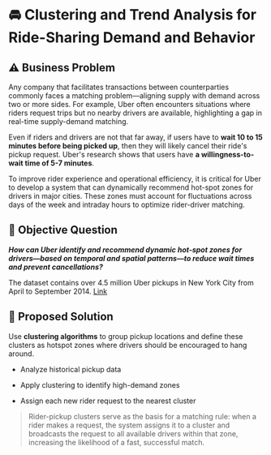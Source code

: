 # 🚘 Clustering and Trend Analysis for Ride-Sharing Demand and Behavior

## ⚠️ Business Problem

Any company that facilitates transactions between counterparties commonly faces a matching problem—aligning supply with demand across two or more sides. For example, Uber often encounters situations where riders request trips but no nearby drivers are available, highlighting a gap in real-time supply-demand matching.

Even if riders and drivers are not that far away, if users have to **wait 10 to 15 minutes before being picked up**, then they will likely cancel their ride's pickup request. Uber's research shows that users have **a willingness-to-wait time of 5-7 minutes**.

To improve rider experience and operational efficiency, it is critical for Uber to develop a system that can dynamically recommend hot-spot zones for drivers in major cities. These zones must account for fluctuations across days of the week and intraday hours to optimize rider-driver matching.

## 🧩 Objective Question

_**How can Uber identify and recommend dynamic hot-spot zones for drivers—based on temporal and spatial patterns—to reduce wait times and prevent cancellations?**_

The dataset contains over 4.5 million Uber pickups in New York City from April to September 2014. [Link](https://drive.google.com/file/d/1F57P2xw9eCXcRggkbi00r7GnYDFh1iHZ/view?usp=sharing)

## 🧮 Proposed Solution

Use **clustering algorithms** to group pickup locations and define these clusters as hotspot zones where drivers should be encouraged to hang around.

- Analyze historical pickup data

- Apply clustering to identify high-demand zones

- Assign each new rider request to the nearest cluster

> Rider-pickup clusters serve as the basis for a matching rule: when a rider makes a request, the system assigns it to a cluster and broadcasts the request to all available drivers within that zone, increasing the likelihood of a fast, successful match.
